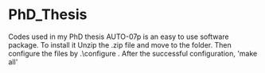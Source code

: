 # PhD_Thesis
Codes used in my PhD thesis
AUTO-07p is an easy to use software package. To install it 
Unzip the .zip file and move to the folder. Then configure the files by .\configure . After the successful configuration, 'make all'

